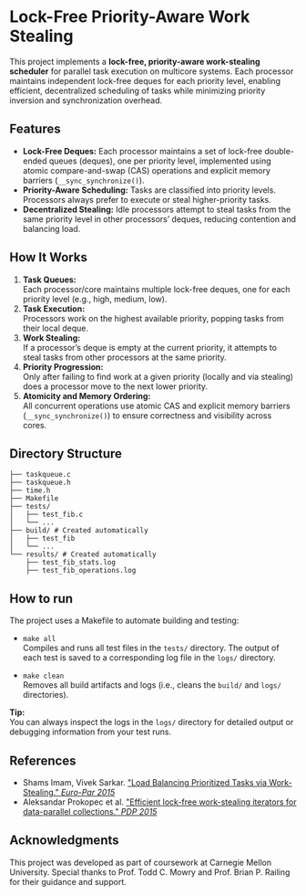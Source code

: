 # Lock-Free Priority-Aware Work Stealing

This project implements a **lock-free, priority-aware work-stealing scheduler** for parallel task execution on multicore systems. Each processor maintains independent lock-free deques for each priority level, enabling efficient, decentralized scheduling of tasks while minimizing priority inversion and synchronization overhead.

## Features

- **Lock-Free Deques:** Each processor maintains a set of lock-free double-ended queues (deques), one per priority level, implemented using atomic compare-and-swap (CAS) operations and explicit memory barriers (`__sync_synchronize()`).
- **Priority-Aware Scheduling:** Tasks are classified into priority levels. Processors always prefer to execute or steal higher-priority tasks.
- **Decentralized Stealing:** Idle processors attempt to steal tasks from the same priority level in other processors’ deques, reducing contention and balancing load.

## How It Works

1. **Task Queues:**  
   Each processor/core maintains multiple lock-free deques, one for each priority level (e.g., high, medium, low).
2. **Task Execution:**  
   Processors work on the highest available priority, popping tasks from their local deque.
3. **Work Stealing:**  
   If a processor’s deque is empty at the current priority, it attempts to steal tasks from other processors at the same priority.
4. **Priority Progression:**  
   Only after failing to find work at a given priority (locally and via stealing) does a processor move to the next lower priority.
5. **Atomicity and Memory Ordering:**  
   All concurrent operations use atomic CAS and explicit memory barriers (`__sync_synchronize()`) to ensure correctness and visibility across cores.

## Directory Structure

```
├── taskqueue.c
├── taskqueue.h
├── time.h
├── Makefile
├── tests/
│   ├── test_fib.c
│   └── ...
├── build/ # Created automatically
│   ├── test_fib
│   └── ...
└── results/ # Created automatically
    ├── test_fib_stats.log
    ├── test_fib_operations.log
```

## How to run

The project uses a Makefile to automate building and testing:

- `make all`  
  Compiles and runs all test files in the `tests/` directory. The output of each test is saved to a corresponding log file in the `logs/` directory.

- `make clean`  
  Removes all build artifacts and logs (i.e., cleans the `build/` and `logs/` directories).

**Tip:**  
You can always inspect the logs in the `logs/` directory for detailed output or debugging information from your test runs.

## References

- Shams Imam, Vivek Sarkar. ["Load Balancing Prioritized Tasks via Work-Stealing." *Euro-Par 2015*](https://link.springer.com/chapter/10.1007/978-3-662-48096-0_38)
- Aleksandar Prokopec et al. ["Efficient lock-free work-stealing iterators for data-parallel collections." *PDP 2015*](https://infoscience.epfl.ch/bitstreams/19aec310-0e30-41e0-928b-40bc6e1aa243/download)

## Acknowledgments

This project was developed as part of coursework at Carnegie Mellon University. Special thanks to Prof. Todd C. Mowry and Prof. Brian P. Railing for their guidance and support.

